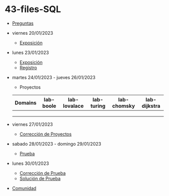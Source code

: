 # 43-files-SQL

- [Preguntas](https://escuela.it/cursos/curso-recurrencia-desarrollo-software/clase/patron)
- viernes 20/01/2023
  - [Exposición](https://escuela.it/cursos/curso-recurrencia-desarrollo-software/clase/patron)
- lunes 23/01/2023
  - [Exposición](https://escuela.it/cursos/curso-recurrencia-desarrollo-software/clase/patron)
  - [Registro](https://forms.gle/pA2QvsW32P4KtTD77)
- martes 24/01/2023 - jueves 26/01/2023
  - Proyectos
  
  |Domains|lab-boole|lab-lovalace|lab-turing|lab-chomsky|lab-dijkstra|
  |-------|---------|------------|----------|-----------|--------------|
  |       |         |            |          |           |              |
  |       |         |            |          |           |              |
  |       |         |            |          |           |              |
- viernes 27/01/2023
  - [Corrección de Proyectos](https://escuela.it/cursos/curso-recurrencia-desarrollo-software/clase/patron)
- sabado 28/01/2023 - domingo 29/01/2023
  - [Prueba](https://forms.gle/hB9UJoN2PYiexctH8)
- lunes 30/01/2023
  - [Corrección de Prueba](https://escuela.it/cursos/curso-recurrencia-desarrollo-software/clase/patron)
  - [Solución de Prueba](https://docs.google.com/spreadsheets/d/1Uwtqa5VdD5wK2X7eLgkS6_th16aPnsW8pa5Ft2TyLPo/edit#gid=0)
- [Comunidad](https://app.slack.com/client/T02S3KYD464/C02TPT80PQE)